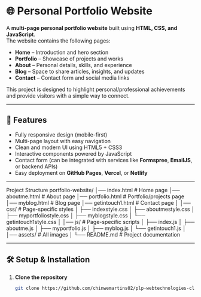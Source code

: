 # 🌐 Personal Portfolio Website

A **multi-page personal portfolio website** built using **HTML, CSS, and JavaScript**.  
The website contains the following pages:

- **Home** – Introduction and hero section
- **Portfolio** – Showcase of projects and works
- **About** – Personal details, skills, and experience
- **Blog** – Space to share articles, insights, and updates
- **Contact** – Contact form and social media links

This project is designed to highlight personal/professional achievements and provide visitors with a simple way to connect.

---

## 🚀 Features

- Fully responsive design (mobile-first)
- Multi-page layout with easy navigation
- Clean and modern UI using HTML5 + CSS3
- Interactive components powered by JavaScript
- Contact form (can be integrated with services like **Formspree**, **EmailJS**, or backend APIs)
- Easy deployment on **GitHub Pages**, **Vercel**, or **Netlify**

---
Project Structure
portfolio-website/
│── index.html # Home page
│── aboutme.html # About page
│── portfolio.html # Portfolio/projects page
│── myblog.html # Blog page
│── getintouch1.html # Contact page
│
│── css/ # Page-specific styles
│ ├── indexstyle.css
│ ├── aboutmestyle.css
│ ├── myportfoliostyle.css
│ ├── myblogstyle.css
│ └── getintouch1style.css
│
│── js/ # Page-specific scripts
│ ├── index.js
│ ├── aboutme.js
│ ├── myportfolio.js
│ ├── myblog.js
│ └── getintouch1.js
│
│── assets/ # All images
│
└── README.md # Project documentation




---

## 🛠️ Setup & Installation

1. **Clone the repository**
   ```bash
   git clone https://github.com/chinwemartins02/plp-webtechnologies-classroom-july2025-july-2025-final-project-and-deployment-Final-Project-and-Depl.git
   
